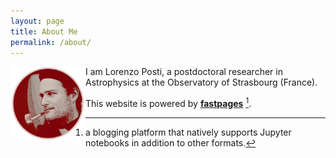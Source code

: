 ```yaml
---
layout: page
title: About Me
permalink: /about/
---
```


<p><img src="/images/LP_round.png" style="height:120px;width:120px;float:left;"/>
I am Lorenzo Posti, a postdoctoral researcher in Astrophysics at the Observatory of Strasbourg (France).
</p>



This website is powered by **[fastpages](https://github.com/fastai/fastpages)** [^1].



[^1]:a blogging platform that natively supports Jupyter notebooks in addition to other formats.
